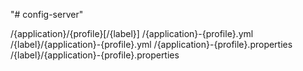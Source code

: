 "# config-server" 

/{application}/{profile}[/{label}]
/{application}-{profile}.yml
/{label}/{application}-{profile}.yml
/{application}-{profile}.properties
/{label}/{application}-{profile}.properties
